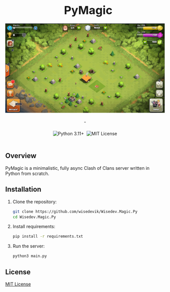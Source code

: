 <div align="center" style="max-width: 100%; overflow-x: auto; margin: 0 auto;">
  <div style="text-align: center; padding: 0 10px; width: 100%;">
    <h1 style="font-size: clamp(24px, 5vw, 36px); margin: 0 auto;">PyMagic</h1>
  </div>

  <div style="display: flex; justify-content: center; margin: 20px auto; width: 100%;">
    <img src="./assets/screenshot.svg" alt="PyMagic Screenshot" style="max-width: 100%; height: auto; display: block;">
  </div>-

  <div style="text-align: center; margin: 20px auto; width: 100%;">
    <div style="display: inline-flex; flex-wrap: wrap; justify-content: center; gap: 8px;">
      <img src="https://img.shields.io/badge/Python-3.11%2B-blue" alt="Python 3.11+">
      <img src="https://img.shields.io/badge/License-MIT-green" alt="MIT License">
    </div>
  </div>
</div>

## Overview

PyMagic is a minimalistic, fully async Clash of Clans server written in Python from scratch.

## Installation

1. Clone the repository:

    ```bash
    git clone https://github.com/wisedevik/Wisedev.Magic.Py
    cd Wisedev.Magic.Py
    ```

2. Install requirements:

    ```bash
    pip install -r requirements.txt
    ```

3. Run the server:

    ```bash
    python3 main.py
    ```

## License

[MIT License](https://github.com/wisedevik/Wisedev.Magic.Py/blob/main/LICENSE)